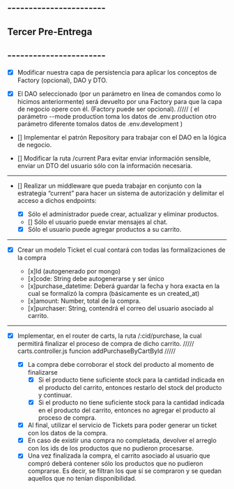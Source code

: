 ## -----------------------

## Tercer Pre-Entrega

## -----------------------

- [x] Modificar nuestra capa de persistencia para aplicar los conceptos de Factory (opcional), DAO y DTO.

- [x] El DAO seleccionado (por un parámetro en línea de comandos como lo hicimos anteriormente) será devuelto por una Factory para que la capa de negocio opere con él. (Factory puede ser opcional).
      ///// ( el parámetro --mode production toma los datos de .env.production otro parámetro diferente tomalos datos de .env.development )

- [] Implementar el patrón Repository para trabajar con el DAO en la lógica de negocio.

- [] Modificar la ruta /current Para evitar enviar información sensible, enviar un DTO del usuario sólo con la información necesaria.

---

- [] Realizar un middleware que pueda trabajar en conjunto con la estrategia “current” para hacer un sistema de autorización y delimitar el acceso a dichos endpoints:

  - [x] Sólo el administrador puede crear, actualizar y eliminar productos.
  - [] Sólo el usuario puede enviar mensajes al chat.
  - [x] Sólo el usuario puede agregar productos a su carrito.

---

- [x] Crear un modelo Ticket el cual contará con todas las formalizaciones de la compra

  - [x]Id (autogenerado por mongo)
  - [x]code: String debe autogenerarse y ser único
  - [x]purchase_datetime: Deberá guardar la fecha y hora exacta en la cual se formalizó la compra (básicamente es un created_at)
  - [x]amount: Number, total de la compra.
  - [x]purchaser: String, contendrá el correo del usuario asociado al carrito.

---

- [x] Implementar, en el router de carts, la ruta /:cid/purchase, la cual permitirá finalizar el proceso de compra de dicho carrito.
      ///// carts.controller.js funcion addPurchaseByCartById /////

  - [x] La compra debe corroborar el stock del producto al momento de finalizarse
    - [x] Si el producto tiene suficiente stock para la cantidad indicada en el producto del carrito, entonces restarlo del stock del producto y continuar.
    - [x] Si el producto no tiene suficiente stock para la cantidad indicada en el producto del carrito, entonces no agregar el producto al proceso de compra.
  - [x] Al final, utilizar el servicio de Tickets para poder generar un ticket con los datos de la compra.
  - [x] En caso de existir una compra no completada, devolver el arreglo con los ids de los productos que no pudieron procesarse.
  - [x] Una vez finalizada la compra, el carrito asociado al usuario que compró deberá contener sólo los productos que no pudieron comprarse. Es decir, se filtran los que sí se compraron y se quedan aquellos que no tenían disponibilidad.
